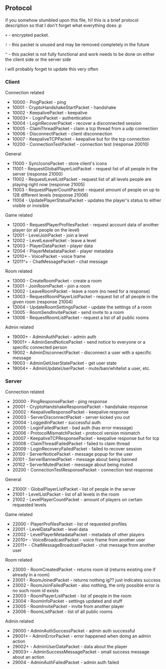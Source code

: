 ## Protocol

if you somehow stumbled upon this file, hi! this is a brief protocol description so that I don't forget what everything does :p

`+` - encrypted packet.

`!` - this packet is unused and may be removed completely in the future

`^` - this packet is not fully functional and work needs to be done on either the client side or the server side

i will probably forget to update this very often

### Client

Connection related

* 10000 - PingPacket - ping
* 10001 - CryptoHandshakeStartPacket - handshake
* 10002 - KeepalivePacket - keepalive
* 10003+ - LoginPacket - authentication
* 10004 - LoginRecoverPacket - recover a disconnected session
* 10005 - ClaimThreadPacket - claim a tcp thread from a udp connection
* 10006 - DisconnectPacket - client disconnection
* 10007 - KeepaliveTCPPacket - keepalive but for the tcp connection
* 10200 - ConnectionTestPacket - connection test (response 20010)

General

* 11000 - SyncIconsPacket - store client's icons
* 11001 - RequestGlobalPlayerListPacket - request list of all people in the server (response 21000)
* 11002 - RequestLevelListPacket - request list of all levels people are playing right now (response 21005)
* 11003 - RequestPlayerCountPacket - request amount of people on up to 128 different levels (response 21006)
* 11004 - UpdatePlayerStatusPacket - updates the player's status to either visible or invisible

Game related

* 12000 - RequestPlayerProfilesPacket - request account data of another player (or all people on the level)
* 12001 - LevelJoinPacket - join a level
* 12002 - LevelLeavePacket - leave a level
* 12003 - PlayerDataPacket - player data
* 12004 - PlayerMetadataPacket - player metadata
* 12010+ - VoicePacket - voice frame
* 12011^+ - ChatMessagePacket - chat message

Room related

* 13000 - CreateRoomPacket - create a room
* 13001 - JoinRoomPacket - join a room
* 13002 - LeaveRoomPacket - leave a room (no need for a response)
* 13003 - RequestRoomPlayerListPacket - request list of all people in the given room (response 21004)
* 13004 - UpdateRoomSettingsPacket - update the settings of a room
* 13005 - RoomSendInvitePacket - send invite to a room
* 13006 - RequestRoomListPacket - request a list of all public rooms

Admin related

* 19000+ - AdminAuthPacket - admin auth
* 19001+ - AdminSendNoticePacket - send notice to everyone or a specific connected person
* 19002 - AdminDisconnectPacket - disconnect a user with a specific message
* 19003 - AdminGetUserStatePacket - get user state
* 19004+ - AdminUpdateUserPacket - mute/ban/whitelist a user, etc.

### Server

Connection related

* 20000 - PingResponsePacket - ping response
* 20001 - CryptoHandshakeResponsePacket - handshake response
* 20002 - KeepaliveResponsePacket - keepalive response
* 20003 - ServerDisconnectPacket - server kicked you out
* 20004 - LoggedInPacket - successful auth
* 20005 - LoginFailedPacket - bad auth (has error message)
* 20006 - ProtocolMismatchPacket - protocol version mismatch
* 20007 - KeepaliveTCPResponsePacket - keepalive response but for tcp
* 20008 - ClaimThreadFailedPacket - failed to claim thread
* 20009 - LoginRecoveryFailedPacket - failed to recover session
* 20100 - ServerNoticePacket - message popup for the user
* 20101 - ServerBannedPacket - message about being banned
* 20102 - ServerMutedPacket - message about being muted
* 20200 - ConnectionTestResponsePacket - connection test response

General

* 21000! - GlobalPlayerListPacket - list of people in the server
* 21001 - LevelListPacket - list of all levels in the room
* 21002 - LevelPlayerCountPacket - amount of players on certain requested levels

Game related

* 22000 - PlayerProfilesPacket - list of requested profiles
* 22001 - LevelDataPacket - level data
* 22002 - LevelPlayerMetadataPacket - metadata of other players
* 22010+ - VoiceBroadcastPacket - voice frame from another user
* 22011+ - ChatMessageBroadcastPacket - chat message from another user

Room related

* 23000 - RoomCreatedPacket - returns room id (returns existing one if already in a room)
* 23001 - RoomJoinedPacket - returns nothing ig?? just indicates success
* 23002 - RoomJoinFailedPacket - also nothing, the only possible error is no such room id exists
* 23003 - RoomPlayerListPacket - list of people in the room
* 23004 - RoomInfoPacket - settings updated and stuff
* 23005 - RoomInvitePacket - invite from another player
* 23006 - RoomListPacket - list of all public rooms

Admin related

* 29000 - AdminAuthSuccessPacket - admin auth successful
* 29001+ - AdminErrorPacket - error happened when doing an admin action
* 29002+ - AdminUserDataPacket - data about the player
* 29003+ - AdminSuccessMessagePacket - small success message about an action
* 29004 - AdminAuthFailedPacket - admin auth failed